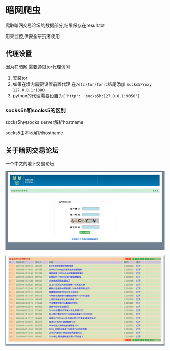 # 暗网爬虫

爬取暗网交易论坛的数据部分,结果保存在result.txt

用来监控,供安全研究者使用

## 代理设置

因为在暗网,需要通过tor代理访问

1. 安装tor
2. 如果在墙内需要设置前置代理
   在`/etc/tor/torrc`结尾添加 `socks5Proxy 127.0.0.1:1080`
3. python的代理需要设置为`{'http': 'socks5h:127.0.0.1:9050'}`

### socks5h和socks5的区别

socks5h由socks server解析hostname

socks5由本地解析hostname



## 关于暗网交易论坛

一个中文的地下交易论坛

![image-20210514213726881](static/image-20210514213726881.png)



![image-20210514213846573](static/image-20210514213846573.png)

